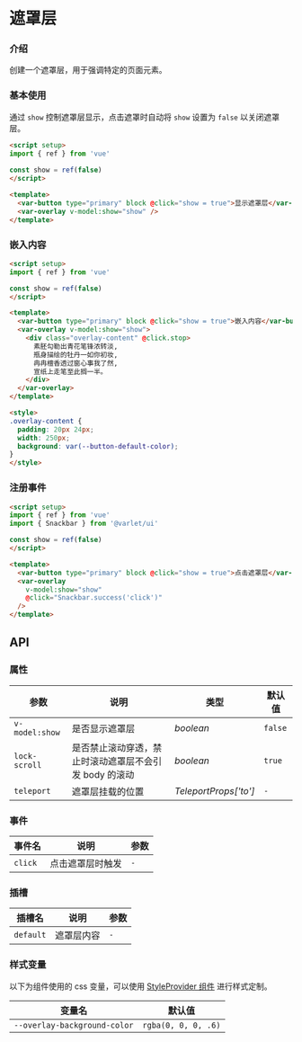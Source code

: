 # 遮罩层

### 介绍

创建一个遮罩层，用于强调特定的页面元素。


### 基本使用

通过 `show` 控制遮罩层显示，点击遮罩时自动将 `show` 设置为 `false` 以关闭遮罩层。

```html
<script setup>
import { ref } from 'vue'
  
const show = ref(false)
</script>

<template>
  <var-button type="primary" block @click="show = true">显示遮罩层</var-button>
  <var-overlay v-model:show="show" />
</template>
```

### 嵌入内容

```html
<script setup>
import { ref } from 'vue'

const show = ref(false)
</script>

<template>
  <var-button type="primary" block @click="show = true">嵌入内容</var-button>
  <var-overlay v-model:show="show">
    <div class="overlay-content" @click.stop>
      素胚勾勒出青花笔锋浓转淡, 
      瓶身描绘的牡丹一如你初妆, 
      冉冉檀香透过窗心事我了然, 
      宣纸上走笔至此搁一半。
    </div>
  </var-overlay>
</template>

<style>
.overlay-content {
  padding: 20px 24px;
  width: 250px;
  background: var(--button-default-color);
}
</style>
```

### 注册事件
```html
<script setup>
import { ref } from 'vue'
import { Snackbar } from '@varlet/ui'

const show = ref(false)
</script>

<template>
  <var-button type="primary" block @click="show = true">点击遮罩层</var-button>
  <var-overlay
    v-model:show="show"
    @click="Snackbar.success('click')"
  />
</template>
```

## API

### 属性

| 参数             | 说明                            | 类型                    | 默认值     |
|----------------|-------------------------------|-----------------------|---------|
| `v-model:show` | 是否显示遮罩层                       | _boolean_             | `false` |
| `lock-scroll`  | 是否禁止滚动穿透，禁止时滚动遮罩层不会引发 body 的滚动 | _boolean_             | `true`  |
| `teleport`     | 遮罩层挂载的位置                      | _TeleportProps['to']_ | `-`     |

### 事件

| 事件名     | 说明       | 参数  |
|---------|----------|-----|
| `click` | 点击遮罩层时触发 | `-` |

### 插槽

| 插槽名       | 说明    | 参数  |
|-----------|-------|-----|
| `default` | 遮罩层内容 | `-` |

### 样式变量

以下为组件使用的 css 变量，可以使用 [StyleProvider 组件](#/zh-CN/style-provider) 进行样式定制。

| 变量名                               | 默认值                 |
|-----------------------------------|---------------------|
| `--overlay-background-color` | `rgba(0, 0, 0, .6)` |
